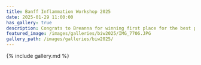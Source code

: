 ```yaml
---
title: Banff Inflammation Workshop 2025
date: 2025-01-29 11:00:00
has_gallery: true
description: Congrats to Breanna for winning first place for the best postdoc poster at BIW 2025, and to Negin for delivering a 3-minute quick trainee talk and a poster!
featured_image: /images/galleries/biw2025/IMG_7706.JPG
gallery_path: /images/galleries/biw2025/
---
```


{% include gallery.md %}
